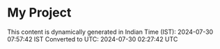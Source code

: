 # My Project

This content is dynamically generated in Indian Time (IST): 2024-07-30 07:57:42 IST
Converted to UTC: 2024-07-30 02:27:42 UTC
